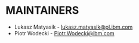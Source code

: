 # MAINTAINERS

- Lukasz Matyasik - lukasz.matyasik@pl.ibm.com
- Piotr Wodecki - Piotr.Wodecki@ibm.com
